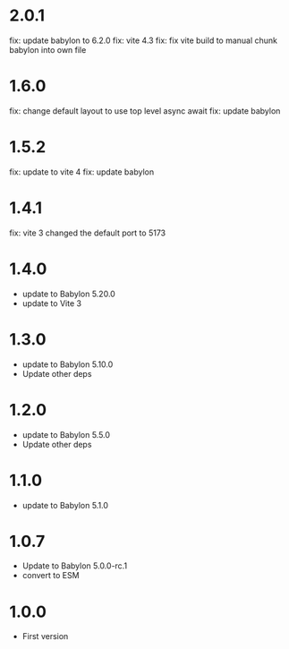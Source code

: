 # 2.0.1

fix: update babylon to 6.2.0
fix: vite 4.3
fix: fix vite build to manual chunk babylon into own file

# 1.6.0

fix: change default layout to use top level async await
fix: update babylon

# 1.5.2

fix: update to vite 4
fix: update babylon

# 1.4.1

fix: vite 3 changed the default port to 5173

# 1.4.0

- update to Babylon 5.20.0
- update to Vite 3

# 1.3.0

- update to Babylon 5.10.0
- Update other deps

# 1.2.0

- update to Babylon 5.5.0
- Update other deps

# 1.1.0

- update to Babylon 5.1.0

# 1.0.7

- Update to Babylon 5.0.0-rc.1
- convert to ESM

# 1.0.0

- First version
